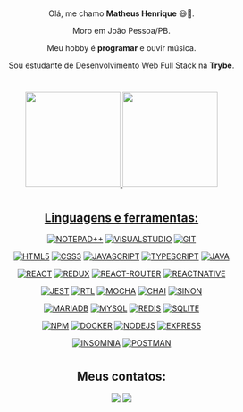 #

<div align="center">

Olá, me chamo **Matheus Henrique** 😃👋.

Moro em João Pessoa/PB.

Meu hobby é **programar** e ouvir música.

Sou estudante de Desenvolvimento Web Full Stack na **Trybe**.

#

<div align="center">
  <a href="https://github.com/yMaatheus">
  <img height="170rem" src="https://github-readme-stats.vercel.app/api?username=yMaatheus&theme=dark&include_all_commits=true&count_private=true&show_icons=true"/>
  <img height="170rem" src="https://github-readme-stats.vercel.app/api/top-langs/?username=yMaatheus&layout=compact&langs_count=10&theme=dark"/>
</div>

#

## Linguagens e ferramentas:

[profile]: https://github.com/yMaatheus

[![NOTEPAD++](https://img.shields.io/badge/Notepad++-90E59A.svg?style=for-the-badge&logo=notepad%2B%2B&logoColor=black)][profile]
[![VISUALSTUDIO](https://img.shields.io/badge/Visual_Studio-5C2D91?style=for-the-badge&logo=visual%20studio&logoColor=white)][profile]
[![GIT](https://img.shields.io/badge/GIT-E44C30?style=for-the-badge&logo=git&logoColor=white)][profile]

[![HTML5](https://img.shields.io/badge/HTML5-E34F26?style=for-the-badge&logo=html5&logoColor=white)][profile]
[![CSS3](https://img.shields.io/badge/CSS3-1572B6?style=for-the-badge&logo=css3&logoColor=white)][profile]
[![JAVASCRIPT](https://img.shields.io/badge/JavaScript-323330?style=for-the-badge&logo=javascript&logoColor=F7DF1E)][profile]
[![TYPESCRIPT](https://img.shields.io/badge/TypeScript-007ACC?style=for-the-badge&logo=typescript&logoColor=white)][profile]
[![JAVA](https://img.shields.io/badge/Java-ED8B00?style=for-the-badge&logo=java&logoColor=white)][profile]

[![REACT](https://img.shields.io/badge/React-20232A?style=for-the-badge&logo=react&logoColor=61DAFB)][profile]
[![REDUX](https://img.shields.io/badge/Redux-593D88?style=for-the-badge&logo=redux&logoColor=white)][profile]
[![REACT-ROUTER](https://img.shields.io/badge/React_Router-CA4245?style=for-the-badge&logo=react-router&logoColor=white)][profile]
[![REACTNATIVE](https://img.shields.io/badge/React_Native-20232A?style=for-the-badge&logo=react&logoColor=61DAFB)][profile]

[![JEST](https://img.shields.io/badge/Jest-C21325?style=for-the-badge&logo=jest&logoColor=white)][profile]
[![RTL](https://img.shields.io/badge/testing%20library-323330?style=for-the-badge&logo=testing-library&logoColor=red)][profile]
[![MOCHA](https://img.shields.io/badge/Mocha-8D6748?style=for-the-badge&logo=Mocha&logoColor=white)][profile]
[![CHAI](https://img.shields.io/badge/chai-A30701?style=for-the-badge&logo=chai&logoColor=white)][profile]
[![SINON](https://img.shields.io/badge/sinon.js-323330?style=for-the-badge&logo=sinon)][profile]

[![MARIADB](https://img.shields.io/badge/MariaDB-003545?style=for-the-badge&logo=mariadb&logoColor=white)][profile]
[![MYSQL](https://img.shields.io/badge/MySQL-005C84?style=for-the-badge&logo=mysql&logoColor=white)][profile]
[![REDIS](https://img.shields.io/badge/redis-%23DD0031.svg?&style=for-the-badge&logo=redis&logoColor=white)][profile]
[![SQLITE](https://img.shields.io/badge/SQLite-07405E?style=for-the-badge&logo=sqlite&logoColor=white)][profile]

[![NPM](https://img.shields.io/badge/npm-CB3837?style=for-the-badge&logo=npm&logoColor=white)][profile]
[![DOCKER](https://img.shields.io/badge/Docker-2CA5E0?style=for-the-badge&logo=docker&logoColor=white)][profile]
[![NODEJS](https://img.shields.io/badge/Node.js-339933?style=for-the-badge&logo=nodedotjs&logoColor=white)][profile]
[![EXPRESS](https://img.shields.io/badge/Express.js-404D59?style=for-the-badge)][profile]

[![INSOMNIA](https://img.shields.io/badge/Insomnia-5849be?style=for-the-badge&logo=Insomnia&logoColor=white)][profile]
[![POSTMAN](https://img.shields.io/badge/Postman-FF6C37?style=for-the-badge&logo=Postman&logoColor=white)][profile]

#

## Meus contatos:

<div>
  <a href = "mailto:profissional.ymatheus@gmail.com"><img src="https://img.shields.io/badge/Gmail-D14836?style=for-the-badge&logo=gmail&logoColor=white" target="_blank"></a>
  <a href="https://www.linkedin.com/in/ymaatheus" target="_blank"><img src="https://img.shields.io/badge/LinkedIn-0077B5?style=for-the-badge&logo=linkedin&logoColor=white" target="_blank"></a> 
</div>

#

</div>
